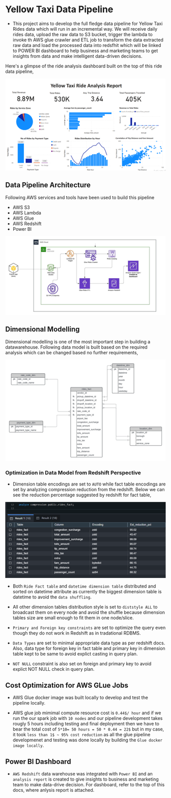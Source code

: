# Yellow Taxi Data Pipeline

- This project aims to develop the full fledge data pipeline for Yellow Taxi Rides data which will run in an incremental way. We will
receive daily rides data, upload the raw data to S3 bucket, trigger the lambda to invoke th AWS glue crawler and ETL job to transform
the data extracted raw data and load the processed data into redsfhit which will be linked to POWER BI dashboard to help business
and marketing teams to get insights from data and make intelligent data-driven decisions.

Here's a glimpse of the ride analysis dashboard built on the top of this ride data pipeline,

![ride_analysis_report](./artifacts/ride_analysis_report.png)

## Data Pipeline Architecture

Following AWS services and tools have been used to build this pipeline
- AWS S3
- AWS Lambda
- AWS Glue
- AWS Redshift
- Power BI

![rides_data_pipeline_architecture](./artifacts/rides_data_pipeline_architecture.jpeg)

## Dimensional Modelling

Dimensional modelling is one of the most important step in building a datawarehouse. Following data model is built based on the
required analysis which can be changed based no further requirements,

![rides_data_pipeline_architecture](./artifacts/Yellow-Taxi-Data-Model.jpeg)

### Optimization in Data Model from Redshift Perspective

- Dimension table encodings are set to `AUTO` while fact table encodings are set by analyzing compression reduction from the redshift.
Below we can see the reduction percentage suggested by redshift for fact table,

![rides_fact_encodings](./artifacts/rides_fact_encodings.png)

- Both `Ride Fact table` and `datetime dimension table` distributed and sorted on datetime attribute as currently the biggest dimension table is datetime to avoid the  `data shuffling`.

- All other dimension tables distribution style is set to `diststyle ALL` to broadcast them on every node and avoid the shuffle because
dimension tables size are small enough to fit them in one node/slice.

- `Primary and Foreign key constraints` are set to optimize the query even though they do not work in Redshift as in tradational RDBMS.

- `Data Types` are set to minimal appropriate data type as per redshift docs. Also, data type for foreign key in fact table and primary
key in dimension table kept to be same to avoid explict casting in query plan.

- `NOT NULL` constraint is also set on foreign and primary key to avoid explict NOT NULL check in query plan.

## Cost Optimization for AWS GLue Jobs

- AWS Glue docker image was built locally to develop and test the pipeline locally.

- AWS glue job mimimal compute resource cost is `0.44$/ hour` and if we run the our spark job with `10 nodes` and our pipeline 
development takes rougly 5 hours including testing and final deployment then we have to bear the total 
cost of `5*10= 50 hours = 50 * 0.44 = 22$` but in my case, it took `less than 1$ ~ 95% cost reduction` as all the glue pipeline developmenet and testing was done locally by building the `Glue docker image locally`.


## Power BI Dashboard

- `AWS Redshift` data warehouse was integrated with `Power BI` and an `analysis report` is created to give insights to business and 
marketing team to make data-drive decision. For dashboard, refer to the top of this docs, where anlysis report is attached.

